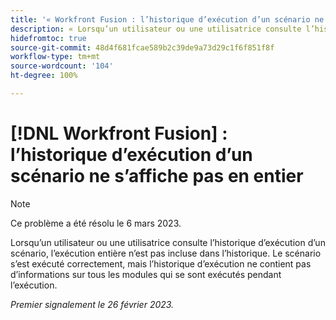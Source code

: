 ```yaml
---
title: '« Workfront Fusion : l’historique d’exécution d’un scénario ne s’affiche pas en entier »'
description: « Lorsqu’un utilisateur ou une utilisatrice consulte l’historique d’exécution d’un scénario, l’exécution entière n’est pas incluse dans l’historique. Le scénario s’est exécuté correctement, mais l’historique d’exécution ne contient pas d’informations sur tous les modules qui se sont exécutés pendant l’exécution »
hidefromtoc: true
source-git-commit: 48d4f681fcae589b2c39de9a73d29c1f6f851f8f
workflow-type: tm+mt
source-wordcount: '104'
ht-degree: 100%

---
```



# [!DNL Workfront Fusion] : l’historique d’exécution d’un scénario ne s’affiche pas en entier

>[!NOTE]
>
>Ce problème a été résolu le 6 mars 2023.

Lorsqu’un utilisateur ou une utilisatrice consulte l’historique d’exécution d’un scénario, l’exécution entière n’est pas incluse dans l’historique. Le scénario s’est exécuté correctement, mais l’historique d’exécution ne contient pas d’informations sur tous les modules qui se sont exécutés pendant l’exécution.

_Premier signalement le 26 février 2023._

